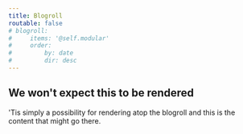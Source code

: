 ```yaml
---
title: Blogroll
routable: false
# blogroll:
#     items: '@self.modular'
#     order:
#         by: date
#         dir: desc
---
```

## We won't expect this to be rendered

'Tis simply a possibility for rendering atop the blogroll and this is the content that might go there.
